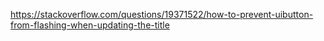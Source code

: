 https://stackoverflow.com/questions/19371522/how-to-prevent-uibutton-from-flashing-when-updating-the-title
